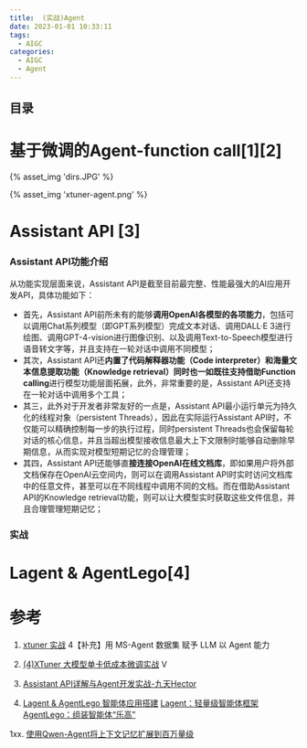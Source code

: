 ```yaml
---
title:  (实战)Agent 
date: 2023-01-01 10:33:11
tags:
  - AIGC
categories: 
  - AIGC
  - Agent  
---
```


<p></p>
<!-- more -->

## 目录

<!-- toc -->

# 基于微调的Agent-function call[1][2]
{% asset_img 'dirs.JPG' %}

{% asset_img 'xtuner-agent.png' %}

# Assistant API [3]
### Assistant API功能介绍
从功能实现层面来说，Assistant API是截至目前最完整、性能最强大的AI应用开发API，具体功能如下：
- 首先，Assistant API前所未有的能够**调用OpenAI各模型的各项能力**，包括可以调用Chat系列模型（即GPT系列模型）完成文本对话、调用DALL·E 3进行绘图、调用GPT-4-vision进行图像识别、以及调用Text-to-Speech模型进行语音转文字等，并且支持在一轮对话中调用不同模型；
- 其次，Assistant API还**内置了代码解释器功能（Code interpreter）和海量文本信息提取功能（Knowledge retrieval）**同时也一如既往支持借助**Function calling**进行模型功能层面拓展，此外，非常重要的是，Assistant API还支持在一轮对话中调用多个工具；
- 其三，此外对于开发者非常友好的一点是，Assistant API最小运行单元为持久化的线程对象（persistent Threads），因此在实际运行Assistant API时，不仅能可以精确控制每一步的执行过程，同时persistent Threads也会保留每轮对话的核心信息，并且当超出模型接收信息最大上下文限制时能够自动删除早期信息，从而实现对模型短期记忆的合理管理；
- 其四，Assistant API还能够直**接连接OpenAI在线文档库**，即如果用户将外部文档保存在OpenAI云空间内，则可以在调用Assistant API时实时访问文档库中的任意文件，甚至可以在不同线程中调用不同的文档。而在借助Assistant API的Knowledge retrieval功能，则可以让大模型实时获取这些文件信息，并且合理管理短期记忆；

### 实战


# Lagent & AgentLego[4]

# 参考

1. [xtuner 实战](https://github.com/InternLM/tutorial/blob/main/xtuner/README.md) 
   4【补充】用 MS-Agent 数据集 赋予 LLM 以 Agent 能力
2. [(4)XTuner 大模型单卡低成本微调实战](https://www.bilibili.com/video/BV1yK4y1B75J/) V

3. [Assistant API详解与Agent开发实战-九天Hector](https://github.com/www6v/AIGC/tree/master/basic/%E4%B9%9D%E5%A4%A9Hector/Assistant%20API%E8%AF%A6%E8%A7%A3%E4%B8%8EAgent%E5%BC%80%E5%8F%91%E5%AE%9E%E6%88%98)

4. [Lagent & AgentLego 智能体应用搭建](https://github.com/InternLM/Tutorial/tree/camp2/agent)
   [Lagent：轻量级智能体框架](https://github.com/InternLM/Tutorial/blob/camp2/agent/lagent.md)
   [AgentLego：组装智能体“乐高”](https://github.com/InternLM/Tutorial/blob/camp2/agent/agentlego.md)
   
1xx. [使用Qwen-Agent将上下文记忆扩展到百万量级](https://qwenlm.github.io/zh/blog/qwen-agent-2405/)